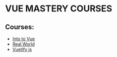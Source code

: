 # VUE MASTERY COURSES

## Courses:
- [Into to Vue](https://www.vuemastery.com/account/dashboard)
- [Real World](https://www.vuemastery.com/)
- [Vuetify js](https://vuetifyjs.com/en/)